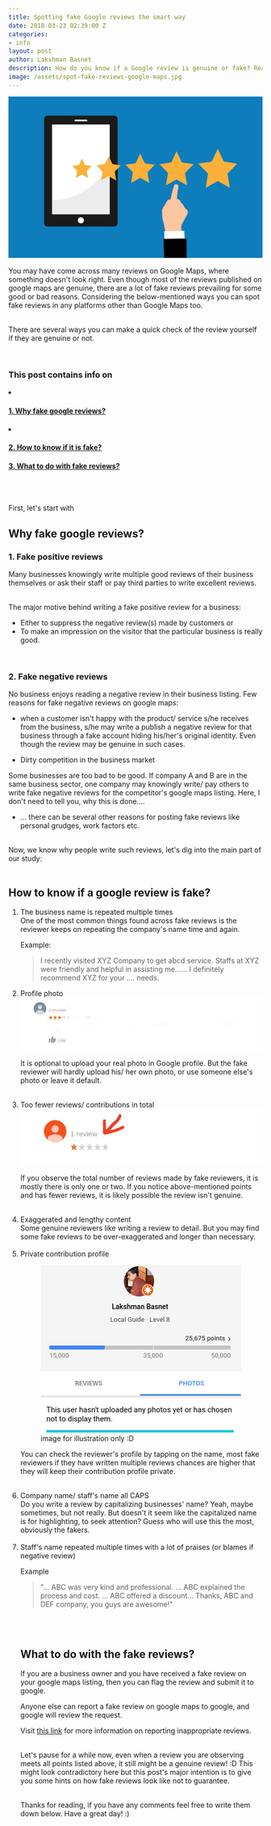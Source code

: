 ```yaml
---
title: Spotting fake Google reviews the smart way
date: 2018-03-23 02:39:00 Z
categories:
- info
layout: post
author: Lakshman Basnet
description: How do you know if a Google review is genuine or fake? Read this blog to find out how you can spot a fake review at a glance!
image: /assets/spot-fake-reviews-google-maps.jpg
---
```

<img src="/assets/spot-fake-reviews-google-maps.jpg" alt="fake google reviews detect">
<br>

You may have come across many reviews on Google Maps, where something doesn't look right. Even though most of the reviews published on google maps are genuine, there are a lot of fake reviews prevailing for some good or bad reasons. Considering the below-mentioned ways you can spot fake reviews in any platforms other than Google Maps too. <br> <br>

There are several ways you can make a quick check of the review yourself if they are genuine or not.

<br>
<div class="row">
<div class="col-md-6 sm-5 xs-5 tableofcontent">
	<h3 class="rhre">This post contains info on</h3>
	<li class="hre"><a href="#info"><h4>1. Why fake google reviews?</h4></a></li>
	<li class="hre"><a href="#international-airport"><h4>2. How to know if it is fake?</h4></a></li>
	<a href="#domestic-airport"><h4>3. What to do with fake reviews? </h4></a>
	

</div>

</div>
<a name="why"></a>
<br><br>


First, let's start with 
## Why fake google reviews? 

### 1. Fake positive reviews
Many businesses knowingly write multiple good reviews of their business themselves or ask their staff or pay third parties to write excellent reviews.<br> <br>

The major motive behind writing a fake positive review for a business: 

- Either to suppress the negative review(s) made by customers or 
- To make an impression on the visitor that the particular business is really good. 

<br>

### 2. Fake negative reviews 
No business enjoys reading a negative review in their business listing. 
Few reasons for fake negative reviews on google maps: 

- when a customer isn't happy with the product/ service s/he receives from the business, s/he may write a publish a negative review for that business through a fake account hiding his/her's original identity. Even though the review may be genuine in such cases. <br>

- Dirty competition in the business market 

Some businesses are too bad to be good. If company A and B are in the same business sector, one company may knowingly write/ pay others to write fake negative reviews for the competitor's google maps listing. Here, I don't need to tell you, why this is done....

- ... there can be several other reasons for posting fake reviews like personal grudges, work factors etc.
<br><br>
<a name="how-to"></a>

Now, we know why people write such reviews, let's dig into the main part of our study: <br> <br>

## How to know if a google review is fake? 
<ol>

<li>The business name is repeated multiple times</li>
One of the most common things found across fake reviews is the reviewer keeps on repeating the company's name time and again.

Example: 
<blockquote> I recently visited XYZ Company to get abcd service. Staffs at XYZ were friendly and helpful in assisting me...... I definitely recommend XYZ for your .... needs.</blockquote>

<li>Profile photo</li>
<img src="/assets/google-reviews.jpg" alt="find fake google reviews"> 

It is optional to upload your real photo in Google profile. But the fake reviewer will hardly upload his/ her own photo, or use someone else's photo or leave it default. 
<br> <br>

<li>Too fewer reviews/ contributions in total</li>
<img src="/assets/fake-google-reviews.jpg" alt="find fake google reviews"> 

If you observe the total number of reviews made by fake reviewers, it is mostly there is only one or two. If you notice above-mentioned points and has fewer reviews, it is likely possible the review isn't genuine.
<br> <br>

<li>Exaggerated and lengthy content</li>
Some genuine reviewers like writing a review to detail. But you may find some fake reviews to be over-exaggerated and longer than necessary.
<br> <br>

<li>Private contribution profile</li>
<figure><img src="/assets/google-maps-profile.png" alt="google maps profile"> <figcaption> image for illustration only :D </figcaption></figure> 

You can check the reviewer's profile by tapping on the name, most fake reviewers if they have written multiple reviews chances are higher that they will keep their contribution profile private.
<br> <br>

<li>Company name/ staff's name all CAPS</li>
Do you write a review by capitalizing businesses' name? Yeah, maybe sometimes, but not really. But doesn't it seem like the capitalized name is for highlighting, to seek attention? Guess who will use this the most, obviously the fakers.
<br> <br>

<li>Staff's name repeated  multiple times with a lot of praises (or blames if negative review)</li>

Example
<blockquote>"... ABC was very kind and professional. ... ABC explained the process and cost. ... ABC offered a discount... Thanks, ABC and DEF company, you guys are awesome!"</blockquote>


<br><br>

<h2> What to do with the fake reviews?</h2>
If you are a business owner and you have received a fake review on your google maps listing, then you can flag the review and submit it to google.

Anyone else can report a fake review on google maps to google, and google will review the request. 

Visit <a href="https://support.google.com/business/answer/4596773?co=GENIE.Platform%3DAndroid&hl=en"> this link</a> for more information on reporting inappropriate reviews.<br> <br>

Let's pause for a while now, even when a review you are observing meets all points listed above, it still might be a genuine review! :D This might look contradictory here but this post's major intention is to give you some hints on how fake reviews look like not to guarantee. <br><br>


Thanks for reading, if you have any comments feel free to write them down below.
Have a great day! :)